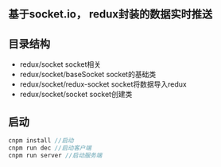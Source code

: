 ## 基于socket.io， redux封装的数据实时推送

## 目录结构
- redux/socket               socket相关
- redux/socket/baseSocket    socket的基础类
- redux/socket/redux-socket  socket将数据导入redux
- redux/socket/socket        socket创建类

## 启动
```js
cnpm install //启动
cnpm run dec //启动客户端
cnpm run server //启动服务端
```
